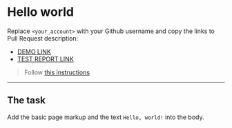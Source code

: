 # Hello world
Replace `<your_account>` with your Github username and copy the links to Pull Request description:
- [DEMO LINK](https://viktor-kniahnytskyi.github.io/layout_hello-world/) <br>
- [TEST REPORT LINK](https://viktor-kniahnytskyi.github.io/layout_hello-world/report/html_report/)
> Follow [this instructions](https://mate-academy.github.io/layout_task-guideline/#how-to-solve-the-layout-tasks-on-github)
___

## The task
Add the basic page markup and the text `Hello, world!` into the body.
